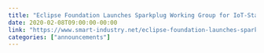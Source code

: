 ```yaml
---
title: "Eclipse Foundation Launches Sparkplug Working Group for IoT-Standardization"
date: 2020-02-08T09:00:00-00:00
link: "https://www.smart-industry.net/eclipse-foundation-launches-sparkplug-working-group-for-iot-standardization/"
categories: ["announcements"]
---
```



